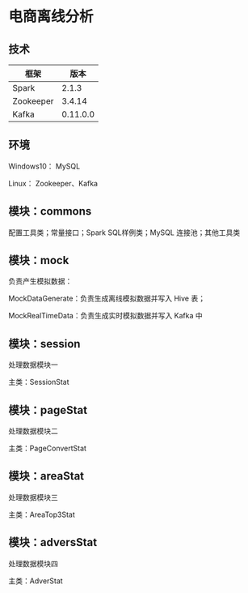 # 电商离线分析

## 技术
|框架|版本|
|---|---|
|Spark| 2.1.3 |
|Zookeeper| 3.4.14 |
|Kafka| 0.11.0.0 |

## 环境
Windows10：
MySQL

Linux：
Zookeeper、Kafka


## 模块：commons 
配置工具类；常量接口；Spark SQL样例类；MySQL 连接池；其他工具类

## 模块：mock
负责产生模拟数据：

MockDataGenerate：负责生成离线模拟数据并写入 Hive 表；

MockRealTimeData：负责生成实时模拟数据并写入 Kafka 中

## 模块：session
处理数据模块一

主类：SessionStat

## 模块：pageStat
处理数据模块二

主类：PageConvertStat

## 模块：areaStat
处理数据模块三

主类：AreaTop3Stat

## 模块：adversStat
处理数据模块四

主类：AdverStat